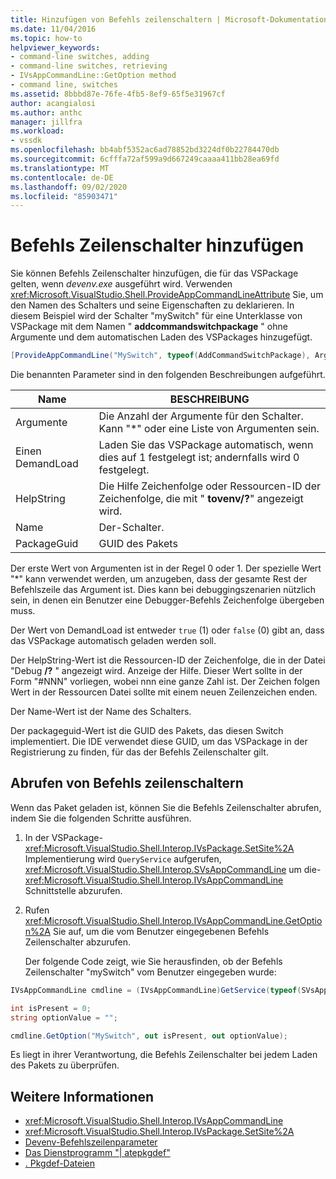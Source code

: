 ```yaml
---
title: Hinzufügen von Befehls zeilenschaltern | Microsoft-Dokumentation
ms.date: 11/04/2016
ms.topic: how-to
helpviewer_keywords:
- command-line switches, adding
- command-line switches, retrieving
- IVsAppCommandLine::GetOption method
- command line, switches
ms.assetid: 8bbbd87e-76fe-4fb5-8ef9-65f5e31967cf
author: acangialosi
ms.author: anthc
manager: jillfra
ms.workload:
- vssdk
ms.openlocfilehash: bb4abf5352ac6ad78852bd3224df0b22784470db
ms.sourcegitcommit: 6cfffa72af599a9d667249caaaa411bb28ea69fd
ms.translationtype: MT
ms.contentlocale: de-DE
ms.lasthandoff: 09/02/2020
ms.locfileid: "85903471"
---
```

# <a name="add-command-line-switches"></a>Befehls Zeilenschalter hinzufügen
Sie können Befehls Zeilenschalter hinzufügen, die für das VSPackage gelten, wenn *devenv.exe* ausgeführt wird. Verwenden <xref:Microsoft.VisualStudio.Shell.ProvideAppCommandLineAttribute> Sie, um den Namen des Schalters und seine Eigenschaften zu deklarieren. In diesem Beispiel wird der Schalter "mySwitch" für eine Unterklasse von VSPackage mit dem Namen " **addcommandswitchpackage** " ohne Argumente und dem automatischen Laden des VSPackages hinzugefügt.

```csharp
[ProvideAppCommandLine("MySwitch", typeof(AddCommandSwitchPackage), Arguments = "0", DemandLoad = 1)]
```

 Die benannten Parameter sind in den folgenden Beschreibungen aufgeführt.

|Name|BESCHREIBUNG|
|-|-|
| Argumente | Die Anzahl der Argumente für den Schalter. Kann "*" oder eine Liste von Argumenten sein. |
| Einen DemandLoad | Laden Sie das VSPackage automatisch, wenn dies auf 1 festgelegt ist; andernfalls wird 0 festgelegt. |
| HelpString | Die Hilfe Zeichenfolge oder Ressourcen-ID der Zeichenfolge, die mit " **tovenv/?**" angezeigt wird. |
| Name | Der-Schalter. |
| PackageGuid | GUID des Pakets |

 Der erste Wert von Argumenten ist in der Regel 0 oder 1. Der spezielle Wert "*" kann verwendet werden, um anzugeben, dass der gesamte Rest der Befehlszeile das Argument ist. Dies kann bei debuggingszenarien nützlich sein, in denen ein Benutzer eine Debugger-Befehls Zeichenfolge übergeben muss.

 Der Wert von DemandLoad ist entweder `true` (1) oder `false` (0) gibt an, dass das VSPackage automatisch geladen werden soll.

 Der HelpString-Wert ist die Ressourcen-ID der Zeichenfolge, die in der Datei "Debug **/?** " angezeigt wird. Anzeige der Hilfe. Dieser Wert sollte in der Form "#NNN" vorliegen, wobei nnn eine ganze Zahl ist. Der Zeichen folgen Wert in der Ressourcen Datei sollte mit einem neuen Zeilenzeichen enden.

 Der Name-Wert ist der Name des Schalters.

 Der packageguid-Wert ist die GUID des Pakets, das diesen Switch implementiert. Die IDE verwendet diese GUID, um das VSPackage in der Registrierung zu finden, für das der Befehls Zeilenschalter gilt.

## <a name="retrieve-command-line-switches"></a>Abrufen von Befehls zeilenschaltern
 Wenn das Paket geladen ist, können Sie die Befehls Zeilenschalter abrufen, indem Sie die folgenden Schritte ausführen.

1. In der VSPackage- <xref:Microsoft.VisualStudio.Shell.Interop.IVsPackage.SetSite%2A> Implementierung wird `QueryService` aufgerufen, <xref:Microsoft.VisualStudio.Shell.Interop.SVsAppCommandLine> um die- <xref:Microsoft.VisualStudio.Shell.Interop.IVsAppCommandLine> Schnittstelle abzurufen.

2. Rufen <xref:Microsoft.VisualStudio.Shell.Interop.IVsAppCommandLine.GetOption%2A> Sie auf, um die vom Benutzer eingegebenen Befehls Zeilenschalter abzurufen.

   Der folgende Code zeigt, wie Sie herausfinden, ob der Befehls Zeilenschalter "mySwitch" vom Benutzer eingegeben wurde:

```csharp
IVsAppCommandLine cmdline = (IVsAppCommandLine)GetService(typeof(SVsAppCommandLine));

int isPresent = 0;
string optionValue = "";

cmdline.GetOption("MySwitch", out isPresent, out optionValue);
```

 Es liegt in ihrer Verantwortung, die Befehls Zeilenschalter bei jedem Laden des Pakets zu überprüfen.

## <a name="see-also"></a>Weitere Informationen
- <xref:Microsoft.VisualStudio.Shell.Interop.IVsAppCommandLine>
- <xref:Microsoft.VisualStudio.Shell.Interop.IVsPackage.SetSite%2A>
- [Devenv-Befehlszeilenparameter](../ide/reference/devenv-command-line-switches.md)
- [Das Dienstprogramm "| atepkgdef"](../extensibility/internals/createpkgdef-utility.md)
- [. Pkgdef-Dateien](https://devblogs.microsoft.com/visualstudio/whats-a-pkgdef-and-why/)
